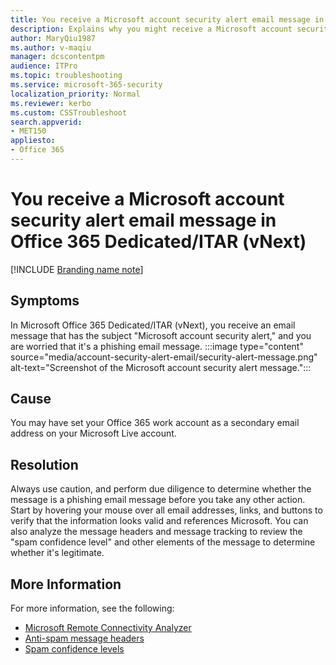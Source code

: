 ```yaml
---
title: You receive a Microsoft account security alert email message in Office 365 Dedicated/ITAR (vNext)
description: Explains why you might receive a Microsoft account security alert email message in Office 365 Dedicated/ITAR (vNext).
author: MaryQiu1987
ms.author: v-maqiu
manager: dcscontentpm
audience: ITPro 
ms.topic: troubleshooting 
ms.service: microsoft-365-security
localization_priority: Normal
ms.reviewer: kerbo
ms.custom: CSSTroubleshoot
search.appverid: 
- MET150
appliesto:
- Office 365
---
```


# You receive a Microsoft account security alert email message in Office 365 Dedicated/ITAR (vNext)

[!INCLUDE [Branding name note](../../../includes/branding-name-note.md)]

## Symptoms

In Microsoft Office 365 Dedicated/ITAR (vNext), you receive an email message that has the subject "Microsoft account security alert," and you are worried that it's a phishing email message.
:::image type="content" source="media/account-security-alert-email/security-alert-message.png" alt-text="Screenshot of the Microsoft account security alert message.":::

## Cause

You may have set your Office 365 work account as a secondary email address on your Microsoft Live account.

## Resolution

Always use caution, and perform due diligence to determine whether the message is a phishing email message before you take any other action.
Start by hovering your mouse over all email addresses, links, and buttons to verify that the information looks valid and references Microsoft. You can also analyze the message headers and message tracking to review the "spam confidence level" and other elements of the message to determine whether it's legitimate.

## More Information

For more information, see the following:

- [Microsoft Remote Connectivity Analyzer](https://testconnectivity.microsoft.com/)
- [Anti-spam message headers](/microsoft-365/security/office-365-security/anti-spam-message-headers)
- [Spam confidence levels](/microsoft-365/security/office-365-security/spam-confidence-levels)